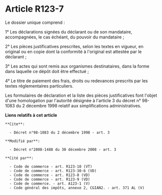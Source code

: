 # Article R123-7

Le dossier unique comprend : 

1° Les déclarations signées du déclarant ou de son mandataire, accompagnées, le cas échéant, du pouvoir du mandataire ; 

2° Les pièces justificatives prescrites, selon les textes en vigueur, en original ou en copie dont la conformité à l'original
est attestée par le déclarant ; 

3° Les actes qui sont remis aux organismes destinataires, dans la forme dans laquelle ce dépôt doit être effectué ; 

4° Le titre de paiement des frais, droits ou redevances prescrits par les textes réglementaires particuliers. 

Les formulaires de déclaration et la liste des pièces justificatives font l'objet d'une homologation par l'autorité désignée
à l'article 3 du décret n° 98-1083 du 2 décembre 1998 relatif aux simplifications administratives.

**Liens relatifs à cet article**

	**Cite**:

	  - Décret n°98-1083 du 2 décembre 1998 - art. 3

	**Modifié par**:

	  - Décret n°2008-1488 du 30 décembre 2008 - art. 3

	**Cité par**:

	  - Code de commerce - art. R123-10 (VT)
	  - Code de commerce - art. R123-30-6 (VD)
	  - Code de commerce - art. R123-8 (VD)
	  - Code de commerce - art. R123-9 (VD)
	  - Code de commerce. - art. A123-1 (V)
	  - Code général des impôts, annexe 2, CGIAN2. - art. 371 AL (V)
